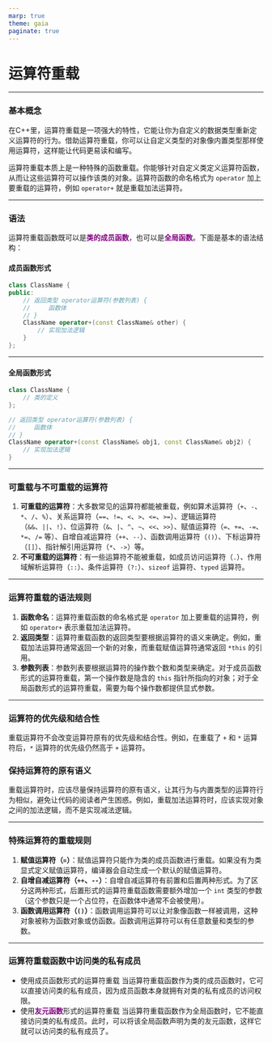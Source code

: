 ```yaml
---
marp: true
theme: gaia
paginate: true
---
```

<style>
   em{
        font-style: normal;
        font-weight: bold;
        color: purple;
   }
</style>

<!-- _class: lead -->
# **运算符重载**

---

### **基本概念**
在C++里，运算符重载是一项强大的特性，它能让你为自定义的数据类型重新定义运算符的行为。借助运算符重载，你可以让自定义类型的对象像内置类型那样使用运算符，这样能让代码更易读和编写。

运算符重载本质上是一种特殊的函数重载。你能够针对自定义类定义运算符函数，从而让这些运算符可以操作该类的对象。运算符函数的命名格式为 `operator` 加上要重载的运算符，例如 `operator+` 就是重载加法运算符。

---

### **语法**
运算符重载函数既可以是*类的成员函数*，也可以是*全局函数*。下面是基本的语法结构：

#### 成员函数形式
```cpp
class ClassName {
public:
    // 返回类型 operator运算符(参数列表) {
    //     函数体
    // }
    ClassName operator+(const ClassName& other) {
        // 实现加法逻辑
    }
};
```

---

#### 全局函数形式
```cpp
class ClassName {
    // 类的定义
};

// 返回类型 operator运算符(参数列表) {
//     函数体
// }
ClassName operator+(const ClassName& obj1, const ClassName& obj2) {
    // 实现加法逻辑
}
```

---

### **可重载与不可重载的运算符**
1. **可重载的运算符**：大多数常见的运算符都能被重载，例如算术运算符（`+`、`-`、`*`、`/`、`%`）、关系运算符（`==`、`!=`、`<`、`>`、`<=`、`>=`）、逻辑运算符（`&&`、`||`、`!`）、位运算符（`&`、`|`、`^`、`~`、`<<`、`>>`）、赋值运算符（`=`、`+=`、`-=`、`*=`、`/=` 等）、自增自减运算符（`++`、`--`）、函数调用运算符（`()`）、下标运算符（`[]`）、指针解引用运算符（`*`、`->`）等。
2. **不可重载的运算符**：有一些运算符不能被重载，如成员访问运算符（`.`）、作用域解析运算符（`::`）、条件运算符（`?:`）、`sizeof` 运算符、`typed` 运算符。

---

### **运算符重载的语法规则**
1. **函数命名**：运算符重载函数的命名格式是 `operator` 加上要重载的运算符，例如 `operator+` 表示重载加法运算符。
2. **返回类型**：运算符重载函数的返回类型要根据运算符的语义来确定。例如，重载加法运算符通常返回一个新的对象，而重载赋值运算符通常返回 `*this` 的引用。
3. **参数列表**：参数列表要根据运算符的操作数个数和类型来确定。对于成员函数形式的运算符重载，第一个操作数是隐含的 `this` 指针所指向的对象；对于全局函数形式的运算符重载，需要为每个操作数都提供显式参数。

---

### **运算符的优先级和结合性**
重载运算符不会改变运算符原有的优先级和结合性。例如，在重载了 `+` 和 `*` 运算符后，`*` 运算符的优先级仍然高于 `+` 运算符。

### **保持运算符的原有语义**
重载运算符时，应该尽量保持运算符的原有语义，让其行为与内置类型的运算符行为相似，避免让代码的阅读者产生困惑。例如，重载加法运算符时，应该实现对象之间的加法逻辑，而不是实现减法逻辑。

---

### 特殊运算符的重载规则
1. **赋值运算符（`=`）**：赋值运算符只能作为类的成员函数进行重载。如果没有为类显式定义赋值运算符，编译器会自动生成一个默认的赋值运算符。
2. **自增自减运算符（`++`、`--`）**：自增自减运算符有前置和后置两种形式。为了区分这两种形式，后置形式的运算符重载函数需要额外增加一个 `int` 类型的参数（这个参数只是一个占位符，在函数体中通常不会被使用）。
3. **函数调用运算符（`()`）**：函数调用运算符可以让对象像函数一样被调用，这种对象被称为函数对象或仿函数。函数调用运算符可以有任意数量和类型的参数。

---

### **运算符重载函数中访问类的私有成员**

+ 使用成员函数形式的运算符重载
当运算符重载函数作为类的成员函数时，它可以直接访问类的私有成员，因为成员函数本身就拥有对类的私有成员的访问权限。
+ 使用*友元函数*形式的运算符重载
当运算符重载函数作为全局函数时，它不能直接访问类的私有成员。此时，可以将该全局函数声明为类的友元函数，这样它就可以访问类的私有成员了。
